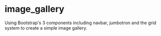 # image_gallery
Using Bootstrap's 3 components including navbar, jumbotron and the grid system to  create a simple image gallery.
